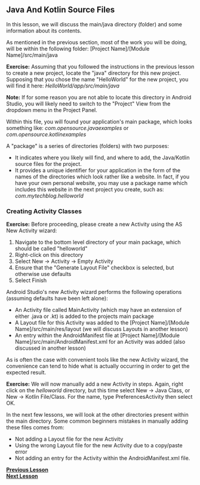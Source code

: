 ## Java And Kotlin Source Files

In this lesson, we will discuss the main/java directory (folder) and some information about its contents.

As mentioned in the previous section, most of the work you will be doing, will be within the following folder:
[Project Name]/[Module Name]/src/main/java

**Exercise:** Assuming that you followed the instructions in the previous lesson to create a new project, locate the "java" directory for this new project. Supposing that you chose the name "HelloWorld" for the new project, you will find it here:
*HelloWorld/app/src/main/java*

**Note:** If for some reason you are not able to locate this directory in Android Studio, you will likely need to switch to the "Project" View from the dropdown menu in the Project Panel.

Within this file, you will found your application's main package, which looks something like:
*com.opensource.javaexamples* or *com.opensource.kotlinexamples*

A "package" is a series of directories (folders) with two purposes:
- It indicates where you likely will find, and where to add, the Java/Kotlin source files for the project.
- It provides a unique identifier for your application in the form of the names of the directories which look rather like a website. In fact, if you have your own personal website, you may use a package name which includes this website in the next project you create, such as: *com.mytechblog.helloworld*

### Creating Activity Classes

**Exercise:** Before proceeding, please create a new Activity using the AS New Activity wizard:
1. Navigate to the bottom level directory of your main package, which should be called "helloworld"
2. Right-click on this directory
3. Select New -> Activity -> Empty Activity
4. Ensure that the "Generate Layout File" checkbox is selected, but otherwise use defaults
5. Select Finish

Android Studio's new Activity wizard performs the following operations (assuming defaults have been left alone):
- An Activity file called MainActivity (which may have an extension of either .java or .kt) is added to the projects main package
- A Layout file for this Activity was added to the [Project Name]/[Module Name]/src/main/res/layout (we will discuss Layouts in another lesson)
- An entry within the AndroidManifest file at [Project Name]/[Module Name]/src/main/AndroidManifest.xml for an Activity was added (also discussed in another lesson)

As is often the case with convenient tools like the new Activity wizard, the convenience can tend to hide what is actually occurring in order to get the expected result. 

**Exercise:** We will now manually add a new Activity in steps. Again, right click on the *helloworld* directory, but this time select New -> Java Class, or New -> Kotlin File/Class. For the name, type PreferencesActivity then select OK.  

In the next few lessons, we will look at the other directories present within the main directory. Some common beginners mistakes in manually adding these files comes from:
- Not adding a Layout file for the new Activity
- Using the wrong Layout file for the new Activity due to a copy/paste error
- Not adding an entry for the Activity within the AndroidManifest.xml file.

**[Previous Lesson](DirectoryOverview.md)**<br>
**[Next Lesson](Layouts.md)**<br>





